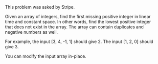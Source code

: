 This problem was asked by Stripe.

Given an array of integers, find the first missing positive integer in linear time and constant
space. In other words, find the lowest positive integer that does not exist in the array. The array
can contain duplicates and negative numbers as well.

For example, the input [3, 4, -1, 1] should give 2. The input [1, 2, 0] should give 3.

You can modify the input array in-place.

